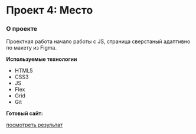 # Проект 4: Место


### О проекте

Проектная работа начало работы с JS, страница сверстаный адаптивно по макету из Figma.


**Используемые технологии**

* HTML5
* CSS3
* JS
* Flex
* Grid
* Git

**Готовый сайт:**

[посмотреть результат](https://babilonsuxx.github.io/mesto/index.html)


